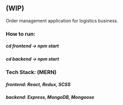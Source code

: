 ## (WIP)
Order management application for logistics business.

### How to run:
##### cd frontend -> npm start
##### cd backend -> npm start

### Tech Stack: (MERN)
##### frontend: React, Redux, SCSS
##### backend: Express, MongoDB, Mongoose